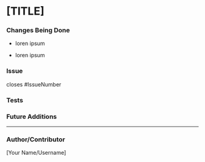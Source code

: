 # [TITLE]

### Changes Being Done

- loren ipsum

- loren ipsum

### Issue

closes #IssueNumber

### Tests

### Future Additions

---

### Author/Contributor
[Your Name/Username]

